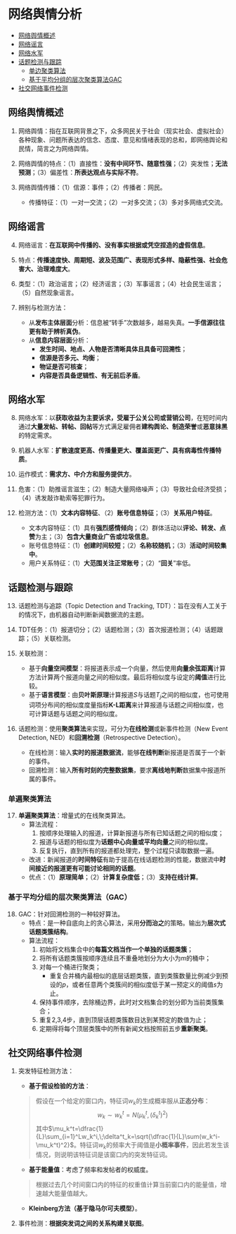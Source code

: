 

# 网络舆情分析

- [网络舆情概述](#网络舆情概述)
- [网络谣言](#网络谣言)
- [网络水军](#网络水军)
- [话题检测与跟踪](#话题检测与跟踪)
    - [单边聚类算法](#单遍聚类算法)
    - [基于平均分组的层次聚类算法GAC](#基于平均分组的层次聚类算法gac)
- [社交网络事件检测](#社交网络事件检测)

## 网络舆情概述

1. 网络舆情：指在互联网背景之下，众多网民关于社会（现实社会、虚拟社会）各种现象、问题所表达的信念、态度、意见和情绪表现的总和，即网络舆论和民情，简言之为网络舆情。

2. 网络舆情的特点：（1）直接性：**没有中间环节、随意性强**；（2）突发性；**无法预测**；（3）偏差性：**所表达观点与实际不符**。

3. 网络舆情传播：（1）信源：事件；（2）传播者：网民。
    - 传播特征：（1）一对一交流；（2）一对多交流；（3）多对多网络式交流。

## 网络谣言

4. 网络谣言：**在互联网中传播的、没有事实根据或凭空捏造的虚假信息**。

5. 特点：**传播速度快、周期短、波及范围广、表现形式多样、隐蔽性强、社会危害大、治理难度大**。

6. 类型：（1）政治谣言；（2）经济谣言；（3）军事谣言；（4）社会民生谣言；（5）自然现象谣言。

7. 辨别与检测方法：
    - 从**发布主体层面**分析：信息被“转手”次数越多，越易失真。**一手信源往往更有助于辨析真伪**。
    - 从**信息内容层面**分析：
        - **发生时间、地点、人物是否清晰具体且具备可回溯性**；
        - **信源是否多元、均衡**；
        - **物证是否可核查**；
        - **内容是否具备逻辑性、有无前后矛盾**。

## 网络水军

8. 网络水军：以**获取收益为主要诉求，受雇于公关公司或营销公司**，在短时间内通过**大量发帖、转帖、回帖**等方式满足雇佣者**建构舆论、制造荣誉**或**恶意抹黑**的特定需求。

9. 机器人水军：**扩散速度更高、传播量更大、覆盖面更广、具有病毒性传播特质**。

10. 运作模式：**需求方、中介方和服务提供方**。

11. 危害：（1）助推谣言滋生；（2）制造大量网络噪声；（3）导致社会经济受损；（4）诱发敲诈勒索等犯罪行为。

12. 检测方法：（1）**文本内容特征**、（2）**账号信息特征**；（3）**关系用户特征**。
    - 文本内容特征：（1）具有**强烈感情倾向**；（2）群体活动以**评论、转发、点赞**为主；（3）**包含大量商业广告或垃圾信息**。
    - 账号信息特征：（1）**创建时间较短**；（2）**名称较随机**；（3）**活动时间较集中**。
    - 用户关系特征：（1）**大范围关注正常账号**；（2）“**回关**”率低。

## 话题检测与跟踪

13. 话题检测与追踪（Topic Detection and Tracking, TDT）：旨在没有人工关于的情况下，由机器自动判断新闻数据流的主题。

14. TDT任务：（1）报道切分；（2）话题检测；（3）首次报道检测；（4）话题跟踪；（5）关联检测。

15. 关联检测：
    - 基于**向量空间模型**：将报道表示成一个向量，然后使用**向量余弦距离**计算方法计算两个报道向量之间的相似度。最后将相似度与设定的**阈值**进行比较。
    - 基于**语言模型**：由**贝叶斯原理**计算报道$S$与话题$T_j$之间的相似度，也可使用词项分布间的相似度度量指标**K-L距离**来计算报道与话题之间相似度，也可计算话题与话题之间的相似度。

16. 话题检测：使用**聚类算法**来实现，可分为**在线检测**或新事件检测（New Event Detection, NED）和**回溯检测**（Retrospective Detection）。
    - 在线检测：输入**实时的报道数据流**，能够**在线判断**新报道是否属于一个新的事件。
    - 回溯检测：输入**所有时刻的完整数据集**，要求**离线地判断**数据集中报道所属的事件。

### 单遍聚类算法

17. **单遍聚类算法**：增量式的在线聚类算法。
    - 算法流程：
        1. 按顺序处理输入的报道，计算新报道与所有已知话题之间的相似度；
        2. 报道与话题的相似度为**话题中心向量或平均向量**之间的相似度。
        3. 反复执行，直到所有的报道都处理完，整个过程只读取数据一遍。
    - 改进：新闻报道的**时间特征**有助于提高在线话题检测的性能，数据流中**时间接近的报道更有可能讨论相同的话题**。
    - 优点：（1）**原理简单**；（2）**计算复杂度低**；（3）**支持在线计算**。

### 基于平均分组的层次聚类算法（GAC）

18. GAC：针对回溯检测的一种较好算法。
    - 特点：是一种自底向上的贪心算法，采用**分而治之**的策略。输出为**层次式话题类簇结构**。
    - 算法流程：
        1. 初始将文档集合中的**每篇文档当作一个单独的话题类簇**；
        2. 将所有话题类簇按顺序连续且不重叠地划分为大小为$m$的桶中；
        3. 对每一个桶进行聚类；
            - 重复合并桶内最相似的底层话题类簇，直到类簇数量比例减少到预设的$p$，或者任意两个类簇间的相似度低于某一预定义的阈值$s$为止。
        4. 保持事件顺序，去除桶边界，此时对文档集合的划分即为当前类簇集合；
        5. 重复2,3,4步，直到顶层话题类簇数目达到某预定的数值为止；
        6. 定期得将每个顶层类簇中的所有新闻文档按照前五步**重新聚类**。

## 社交网络事件检测

1. 突发特征检测方法：
    - **基于假设检验的方法**：
    > 假设在一个给定的窗口内，特征词$w_k$的生成概率服从**正态分布**：
    > $$
    > w_k\sim w_k^t=N(\mu_k^t,(\delta_k^t)^2)
    > $$
    > 其中$\mu_k^t=\dfrac{1}{L}\sum_{i=1}^Lw_k^i,\;\delta^t_k=\sqrt{\dfrac{1}{L}\sum(w_k^i-\mu_k^t)^2}$。特征词$w_k$的频率大于阈值是**小概率事件**，因此若发生该情况，则说明该特征词是该窗口内的突发特征词。
    - **基于能量值**：考虑了频率和发帖者的权威度。
    > 根据过去几个时间窗口内的特征的权重值计算当前窗口内的能量值，增速越大能量值越大。
    - **Kleinberg方法（基于隐马尔可夫模型）**。

2. 事件检测：**根据突发词之间的关系构建关联图**。
